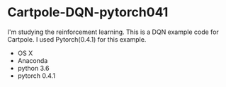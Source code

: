 # Cartpole-DQN-pytorch041

I'm studying the reinforcement learning.
This is a DQN example code for Cartpole.
I used Pytorch(0.4.1) for this example.

* OS X
* Anaconda
* python 3.6
* pytorch 0.4.1
